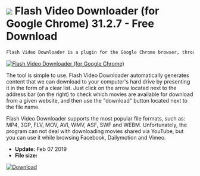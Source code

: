 # ![](https://cdn.softexe.net/static/icon/4/flash-video-downloader-dla-google-chrome-9132.png) Flash Video Downloader (for Google Chrome) 31.2.7 - Free Download

```sh
Flash Video Downloader is a plugin for the Google Chrome browser, through which we can download videos from selected websites.
```
[![Flash Video Downloader (for Google Chrome)](https://gallery.dpcdn.pl/imgc/Tools/89652/g_-_420x350_1.5_-_x894872b3-1abc-4e3d-a03d-23614663a1e2.jpg)](https://softexe.net/win/internet/browser-add-ons/flash-video-downloader-for-google-chrome:apcb.html)

The tool is simple to use. Flash Video Downloader automatically generates content that we can download to your computer's hard drive by presenting it in the form of a clear list. Just click on the arrow located next to the address bar (on the right) to check which movies are available for download from a given website, and then use the "download" button located next to the file name.
 
 Flash Video Downloader supports the most popular file formats, such as: MP4, 3GP, FLV, MOV, AVI, WMV, ASF, SWF and WEBM. Unfortunately, the program can not deal with downloading movies shared via YouTube, but you can use it while browsing Facebook, Dailymotion and Vimeo.


- **Update:** Feb 07 2019
- **File size:** 

[![Download](https://cdn.softexe.net/static/img/download.png)](https://softexe.net/win/internet/browser-add-ons/flash-video-downloader-for-google-chrome:apcb.html)

